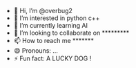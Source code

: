 - 👋 Hi, I’m @overbug2
- 👀 I’m interested in python c++
- 🌱 I’m currently learning AI
- 💞️ I’m looking to collaborate on *********
- 📫 How to reach me *******
- 😄 Pronouns: ...
- ⚡ Fun fact: A LUCKY  DOG !

<!---
overbug2/overbug2 is a ✨ special ✨ repository because its `README.md` (this file) appears on your GitHub profile.
You can click the Preview link to take a look at your changes.
--->
